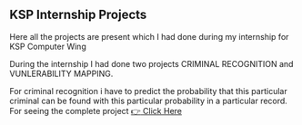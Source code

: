 ## KSP Internship Projects
Here all  the projects are present which I had done during my internship for KSP Computer Wing

During the internship I had done two projects CRIMINAL RECOGNITION and VUNLERABILITY MAPPING.

For criminal recognition i have to predict the probability that this particular criminal can be found with this particular probability
in a particular record.
For seeing the complete project [:point_right: Click Here](https://github.com/kampaitees/Web-App-for-Image-Search)
